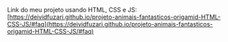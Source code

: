 Link do meu projeto usando HTML, CSS e JS: 
[https://deividfuzari.github.io/projeto-animais-fantasticos-origamid-HTML-CSS-JS/#faq](https://deividfuzari.github.io/projeto-animais-fantasticos-origamid-HTML-CSS-JS/#faq)
